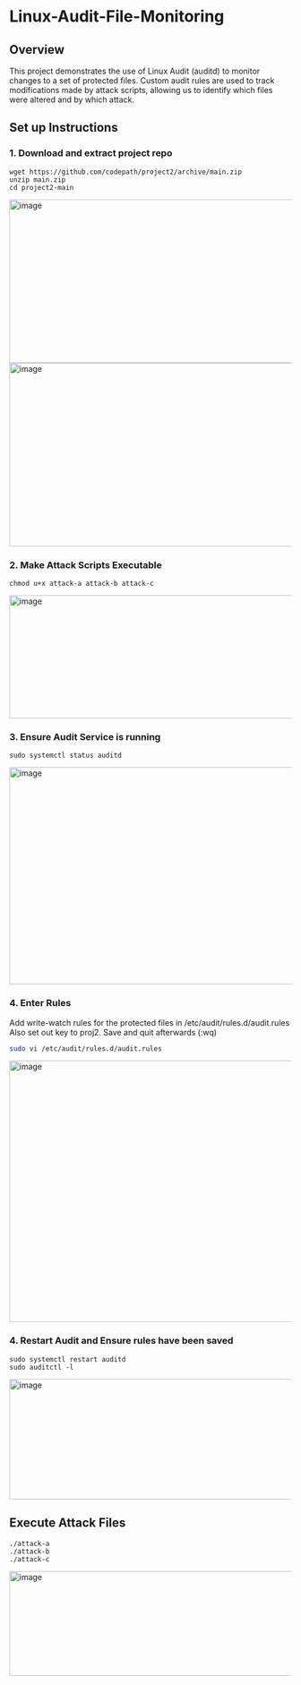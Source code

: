 # Linux-Audit-File-Monitoring

## Overview

This project demonstrates the use of Linux Audit (auditd) to monitor changes to a set of protected files. Custom audit rules are used to track modifications made by attack scripts, allowing us to identify which files were altered and by which attack.

## Set up Instructions
### 1. Download and extract project repo
```
wget https://github.com/codepath/project2/archive/main.zip
unzip main.zip
cd project2-main

```

<img width="815" height="292" alt="image" src="https://github.com/user-attachments/assets/3b20486f-c001-43bd-86db-7ba8fa2abbce" />

<img width="567" height="328" alt="image" src="https://github.com/user-attachments/assets/9923f669-2851-45bb-a51d-aedd34af4828" />

### 2. Make Attack Scripts Executable
```
chmod u+x attack-a attack-b attack-c

```
<img width="785" height="220" alt="image" src="https://github.com/user-attachments/assets/70785f03-9dae-4919-a832-1a89298b0c25" />

### 3. Ensure Audit Service is running
```
sudo systemctl status auditd
```
<img width="762" height="388" alt="image" src="https://github.com/user-attachments/assets/3f8fa29f-e980-40dd-b725-da457f30f0a7" />

### 4. Enter Rules 
Add write-watch rules for the protected files in /etc/audit/rules.d/audit.rules
Also set out key to proj2.
Save and quit afterwards (:wq)
```bash
sudo vi /etc/audit/rules.d/audit.rules
```
<img width="790" height="467" alt="image" src="https://github.com/user-attachments/assets/02734883-575f-426a-8bde-ee7ac99dd4f9" />

### 4. Restart Audit and Ensure rules have been saved

```
sudo systemctl restart auditd
sudo auditctl -l
```
<img width="733" height="215" alt="image" src="https://github.com/user-attachments/assets/e260f595-6c40-453a-97a8-cafd76c9d30c" />

## Execute Attack Files
```
./attack-a
./attack-b
./attack-c
```

<img width="791" height="187" alt="image" src="https://github.com/user-attachments/assets/4d1f2868-5a00-4ac4-8911-3b582a31c4cf" />




